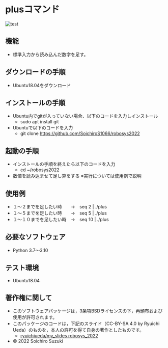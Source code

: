 # plusコマンド
![test](https://github.com/ryuichiueda/robosys2022/actions/workflows/test.yml/badge.svg)

## 機能
* 標準入力から読み込んだ数字を足す。

## ダウンロードの手順
* Ubuntu18.04をダウンロード

## インストールの手順
* Ubuntu内でgitが入っていない場合、以下のコードを入力しインストール
	* sudo apt install git
* Ubuntuで以下のコードを入力
	* git clone https://github.com/SoichiroS1066/robosys2022
## 起動の手順
* インストールの手順を終えたら以下のコードを入力
	* cd ~/robosys2022
* 数値を読み込ませて足し算をする ※実行については使用例で説明

## 使用例
* １～２までを足したい時　　→　seq 2 | ./plus
* １～５までを足したい時　　→　seq 5 | ./plus
* １～１０までを足したい時　→　seq 10 | ./plus

## 必要なソフトウェア
* Python 3.7～3.10

## テスト環境
* Ubuntu18.04

## 著作権に関して
* このソフトウェアパッケージは，3条項BSDライセンスの下，再頒布および使用が許可されます。
* このパッケージのコードは，下記のスライド（CC-BY-SA 4.0 by Ryuichi Ueda）のものを，本人の許可を得て自身の著作としたものです。
	* [ryuichiueda/my_slides robosys_2022](https://github.com/ryuichiueda/my_slides/tree/master/robosys_2022)
* © 2022 Soichiro Suzuki
